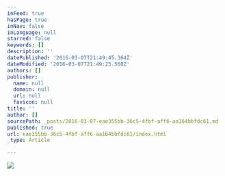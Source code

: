 ```yaml
---
inFeed: true
hasPage: true
inNav: false
inLanguage: null
starred: false
keywords: []
description: ''
datePublished: '2016-03-07T21:49:45.364Z'
dateModified: '2016-03-07T21:49:25.568Z'
authors: []
publisher:
  name: null
  domain: null
  url: null
  favicon: null
title: ''
author: []
sourcePath: _posts/2016-03-07-eae355bb-36c5-4fbf-aff6-aa164bbfdc61.md
published: true
url: eae355bb-36c5-4fbf-aff6-aa164bbfdc61/index.html
_type: Article

---
```

![](https://the-grid-user-content.s3-us-west-2.amazonaws.com/a3af08ac-9e8a-4370-ab32-51b528bc1c10.png)